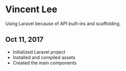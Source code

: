 # Vincent Lee  

Using Laravel because of API built-ins and scaffolding.

## Oct 11, 2017  

- Initialized Laravel project  
- Installed and compiled assets  
- Created the main components